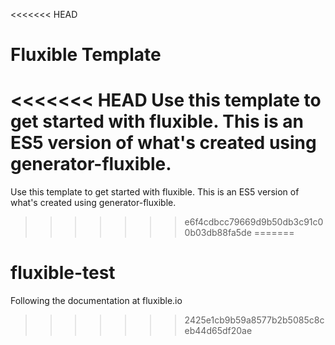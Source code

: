 <<<<<<< HEAD
# Fluxible Template

<<<<<<< HEAD
Use this template to get started with fluxible. This is an ES5 version of what's created using generator-fluxible.
=======
Use this template to get started with fluxible. This is an ES5 version of what's created using generator-fluxible.
>>>>>>> e6f4cdbcc79669d9b50db3c91c00b03db88fa5de
=======
# fluxible-test
Following the documentation at fluxible.io
>>>>>>> 2425e1cb9b59a8577b2b5085c8ceb44d65df20ae
